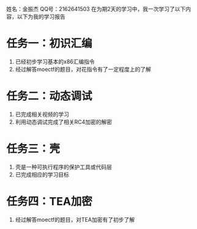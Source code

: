 姓名：金振杰
QQ号：2162641503
在为期2天的学习中，我一次学习了以下内容，以下为我的学习报告

# 任务一：初识汇编
1. 已经初步学习基本的x86汇编指令
2. 经过解答moectf的题目，对花指令有了一定程度上的了解

# 任务二：动态调试
1. 已完成相关视频的学习
2. 利用动态调试完成了相关RC4加密的解密

# 任务三：壳
1. 壳是一种可执行程序的保护工具或代码层
2. 已完成相应的学习目标

# 任务四：TEA加密
1. 经过解答moectf的题目，对TEA加密有了初步了解
